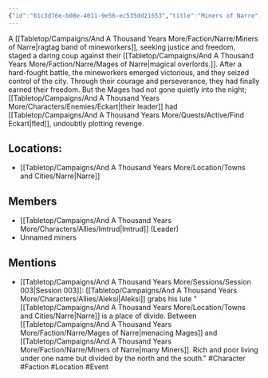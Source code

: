 ```yaml
---
{"id":"61c3d76e-b08e-4011-9e56-ec535dd21653","title":"Miners of Narre","description":"A ragtag band of mineworkers, seeking justice and freedom, staged a daring coup against the magical overlords.","publish":true,"date_created":"Tuesday, February 28th 2023, 1:26:59 pm","date_modified":"Wednesday, April 10th 2024, 8:58:45 pm","cssclasses":["mado-heading"],"path":"Tabletop/Campaigns/And A Thousand Years More/Faction/Narre/Miners of Narre.md","permalink":"/tabletop/campaigns/and-a-thousand-years-more/faction/narre/miners-of-narre/","PassFrontmatter":true}
---
```



A [[Tabletop/Campaigns/And A Thousand Years More/Faction/Narre/Miners of Narre\|ragtag band of mineworkers]], seeking justice and freedom, staged a daring coup against their [[Tabletop/Campaigns/And A Thousand Years More/Faction/Narre/Mages of Narre\|magical overlords.]]. After a hard-fought battle, the mineworkers emerged victorious, and they seized control of the city. Through their courage and perseverance, they had finally earned their freedom. But the Mages had not gone quietly into the night; [[Tabletop/Campaigns/And A Thousand Years More/Characters/Enemies/Eckart\|their leader]] had [[Tabletop/Campaigns/And A Thousand Years More/Quests/Active/Find Eckart\|fled]], undoubtly plotting revenge.

## Locations:

- [[Tabletop/Campaigns/And A Thousand Years More/Location/Towns and Cities/Narre\|Narre]]

## Members

- [[Tabletop/Campaigns/And A Thousand Years More/Characters/Allies/Imtrud\|Imtrud]] (Leader)
- Unnamed miners

## Mentions

- [[Tabletop/Campaigns/And A Thousand Years More/Sessions/Session 003\|Session 003]]: [[Tabletop/Campaigns/And A Thousand Years More/Characters/Allies/Aleksi\|Aleksi]] grabs his lute "[[Tabletop/Campaigns/And A Thousand Years More/Location/Towns and Cities/Narre\|Narre]] is a place of divide. Between [[Tabletop/Campaigns/And A Thousand Years More/Faction/Narre/Mages of Narre\|menacing Mages]] and [[Tabletop/Campaigns/And A Thousand Years More/Faction/Narre/Miners of Narre\|many Miners]]. Rich and poor living under one name but divided by the north and the south." #Character #Faction #Location #Event

